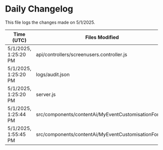 # Daily Changelog

This file logs the changes made on 5/1/2025.

| Time (UTC)             | Files Modified                    | Changes (Addition/Deletion) |
|------------------------|-----------------------------------|-----------------------------|
| 5/1/2025, 1:25:20 PM | api/controllers/screenusers.controller.js | 4 Additions & 4 Deletions |
| 5/1/2025, 1:25:20 PM | logs/audit.json | 10 Additions & 10 Deletions |
| 5/1/2025, 1:25:20 PM | server.js | 29 Additions & 28 Deletions |
| 5/1/2025, 1:25:44 PM | src/components/contentAi/MyEventCustomisationForm.js | 1 Additions & 1 Deletions|
| 5/1/2025, 1:55:45 PM | src/components/contentAi/MyEventCustomisationForm.js | 1 Additions & 1 Deletions|
